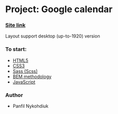 # Project: Google calendar

### [Site link](https://biscvite30.github.io/google-calendar-in-js/)

Layout support desktop (up-to-1920) version

### To start:

- [HTML5](https://en.wikipedia.org/wiki/HTML5)
- [CSS3](https://en.wikipedia.org/wiki/CSS)
- [Sass (Scss)](https://sass-lang.com/)
- [BEM methodology](https://en.bem.info/methodology/)
- [JavaScript](https://en.wikipedia.org/wiki/JavaScript)

### Author 

- Panfil Nykohdiuk